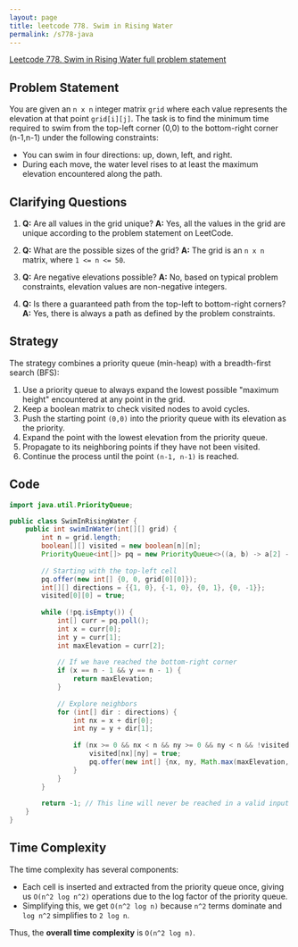 ```yaml
---
layout: page
title: leetcode 778. Swim in Rising Water
permalink: /s778-java
---
```

[Leetcode 778. Swim in Rising Water full problem statement](https://algoadvance.github.io/algoadvance/l778)
## Problem Statement

You are given an `n x n` integer matrix `grid` where each value represents the elevation at that point `grid[i][j]`. The task is to find the minimum time required to swim from the top-left corner (0,0) to the bottom-right corner (n-1,n-1) under the following constraints:

- You can swim in four directions: up, down, left, and right.
- During each move, the water level rises to at least the maximum elevation encountered along the path.

## Clarifying Questions

1. **Q:** Are all values in the grid unique?
   **A:** Yes, all the values in the grid are unique according to the problem statement on LeetCode.

2. **Q:** What are the possible sizes of the grid?
   **A:** The grid is an `n x n` matrix, where `1 <= n <= 50`.

3. **Q:** Are negative elevations possible?
   **A:** No, based on typical problem constraints, elevation values are non-negative integers.

4. **Q:** Is there a guaranteed path from the top-left to bottom-right corners?
   **A:** Yes, there is always a path as defined by the problem constraints.

## Strategy

The strategy combines a priority queue (min-heap) with a breadth-first search (BFS):

1. Use a priority queue to always expand the lowest possible "maximum height" encountered at any point in the grid.
2. Keep a boolean matrix to check visited nodes to avoid cycles.
3. Push the starting point `(0,0)` into the priority queue with its elevation as the priority.
4. Expand the point with the lowest elevation from the priority queue.
5. Propagate to its neighboring points if they have not been visited.
6. Continue the process until the point `(n-1, n-1)` is reached.

## Code

```java
import java.util.PriorityQueue;

public class SwimInRisingWater {
    public int swimInWater(int[][] grid) {
        int n = grid.length;
        boolean[][] visited = new boolean[n][n];
        PriorityQueue<int[]> pq = new PriorityQueue<>((a, b) -> a[2] - b[2]);
        
        // Starting with the top-left cell
        pq.offer(new int[] {0, 0, grid[0][0]});
        int[][] directions = {{1, 0}, {-1, 0}, {0, 1}, {0, -1}};
        visited[0][0] = true;
        
        while (!pq.isEmpty()) {
            int[] curr = pq.poll();
            int x = curr[0];
            int y = curr[1];
            int maxElevation = curr[2];
            
            // If we have reached the bottom-right corner
            if (x == n - 1 && y == n - 1) {
                return maxElevation;
            }
            
            // Explore neighbors
            for (int[] dir : directions) {
                int nx = x + dir[0];
                int ny = y + dir[1];
                
                if (nx >= 0 && nx < n && ny >= 0 && ny < n && !visited[nx][ny]) {
                    visited[nx][ny] = true;
                    pq.offer(new int[] {nx, ny, Math.max(maxElevation, grid[nx][ny])});
                }
            }
        }
        
        return -1; // This line will never be reached in a valid input scenario.
    }
}
```

## Time Complexity

The time complexity has several components:

- Each cell is inserted and extracted from the priority queue once, giving us `O(n^2 log n^2)` operations due to the log factor of the priority queue.
- Simplifying this, we get `O(n^2 log n)` because `n^2` terms dominate and `log n^2` simplifies to `2 log n`.

Thus, the **overall time complexity** is `O(n^2 log n)`.